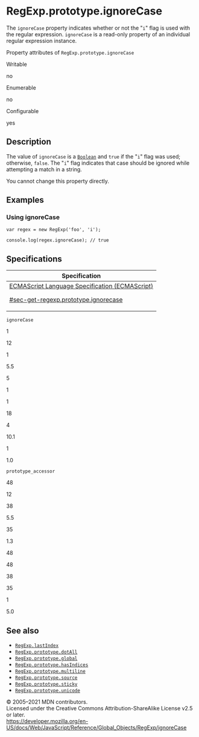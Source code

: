 # RegExp.prototype.ignoreCase

The `ignoreCase` property indicates whether or not the "`i`" flag is used with the regular expression. `ignoreCase` is a read-only property of an individual regular expression instance.

Property attributes of `RegExp.prototype.ignoreCase`

Writable

no

Enumerable

no

Configurable

yes

## Description

The value of `ignoreCase` is a [`Boolean`](../boolean) and `true` if the "`i`" flag was used; otherwise, `false`. The "`i`" flag indicates that case should be ignored while attempting a match in a string.

You cannot change this property directly.

## Examples

### Using ignoreCase

    var regex = new RegExp('foo', 'i');

    console.log(regex.ignoreCase); // true

## Specifications

<table>
<thead>
<tr class="header">
<th>Specification</th>
</tr>
</thead>
<tbody>
<tr class="odd">
<td>
<a href="https://tc39.es/ecma262/#sec-get-regexp.prototype.ignorecase">ECMAScript Language Specification (ECMAScript) 
<br/>

<span class="small">#sec-get-regexp.prototype.ignorecase</span>
</a>
</td>
</tr>
</tbody>
</table>

`ignoreCase`

1

12

1

5.5

5

1

1

18

4

10.1

1

1.0

`prototype_accessor`

48

12

38

5.5

35

1.3

48

48

38

35

1

5.0

## See also

-   [`RegExp.lastIndex`](lastindex)
-   [`RegExp.prototype.dotAll`](dotall)
-   [`RegExp.prototype.global`](global)
-   [`RegExp.prototype.hasIndices`](hasindices)
-   [`RegExp.prototype.multiline`](multiline)
-   [`RegExp.prototype.source`](source)
-   [`RegExp.prototype.sticky`](sticky)
-   [`RegExp.prototype.unicode`](unicode)

© 2005–2021 MDN contributors.  
Licensed under the Creative Commons Attribution-ShareAlike License v2.5 or later.  
<a href="https://developer.mozilla.org/en-US/docs/Web/JavaScript/Reference/Global_Objects/RegExp/ignoreCase" class="_attribution-link">https://developer.mozilla.org/en-US/docs/Web/JavaScript/Reference/Global_Objects/RegExp/ignoreCase</a>
